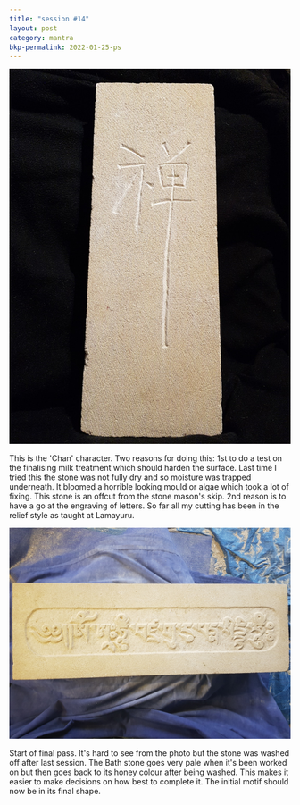 ```yaml
---
title: "session #14"
layout: post
category: mantra
bkp-permalink: 2022-01-25-ps
---
```


![Chan](/assets/images/mani/padmasambhava/chan.jpg)  

This is the 'Chan' character. Two reasons for doing this: 1st to do a test on the finalising milk treatment which should harden the surface. Last time I tried this the stone was not fully dry and so moisture was trapped underneath. It bloomed a horrible looking mould or algae which took a lot of fixing. This stone is an offcut from the stone mason's skip. 2nd reason is to have a go at the engraving of letters. So far all my cutting has been in the relief style as taught at Lamayuru.



![Padmasambhava14](/assets/images/mani/padmasambhava/ps14.jpg)  

Start of final pass. It's hard to see from the photo but the stone was washed off after last session. The Bath stone goes very pale when it's been worked on but then goes back to its honey colour after being washed. This makes it easier to make decisions on how best to complete it. The initial motif should now be in its final shape.

